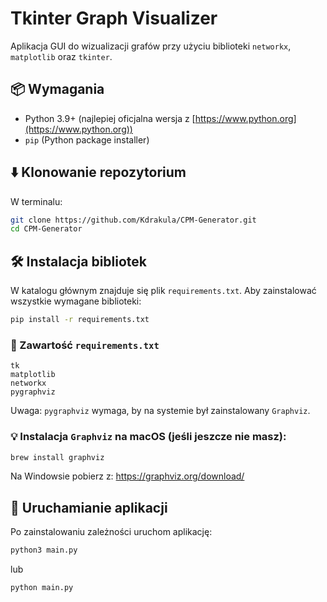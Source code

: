 # Tkinter Graph Visualizer

Aplikacja GUI do wizualizacji grafów przy użyciu biblioteki `networkx`, `matplotlib` oraz `tkinter`.

## 📦 Wymagania

- Python 3.9+ (najlepiej oficjalna wersja z [https://www.python.org](https://www.python.org))
- `pip` (Python package installer)

## ⬇️ Klonowanie repozytorium

W terminalu:

```bash
git clone https://github.com/Kdrakula/CPM-Generator.git
cd CPM-Generator
```

## 🛠️ Instalacja bibliotek

W katalogu głównym znajduje się plik `requirements.txt`. Aby zainstalować wszystkie wymagane biblioteki:
```bash
pip install -r requirements.txt
```

### 📌 Zawartość `requirements.txt`
```text
tk
matplotlib
networkx
pygraphviz
```
Uwaga: `pygraphviz` wymaga, by na systemie był zainstalowany `Graphviz`.

### 💡 Instalacja `Graphviz` na macOS (jeśli jeszcze nie masz):
```bash
brew install graphviz
```
Na Windowsie pobierz z: https://graphviz.org/download/

## 🚀 Uruchamianie aplikacji

Po zainstalowaniu zależności uruchom aplikację:
```bash
python3 main.py
```
lub
```bash
python main.py
```